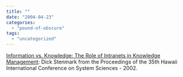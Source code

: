 ```yaml
---
title: ""
date: "2004-04-23"
categories: 
  - "pound-of-obscure"
tags: 
  - "uncategorized"
---
```


[Information vs. Knowledge: The Role of Intranets in Knowledge Management](http://w3.informatik.gu.se/~dixi/publ/ddoml02.pdf): Dick Stenmark from the Proceedings of the 35th Hawaii International Conference on System Sciences - 2002.
